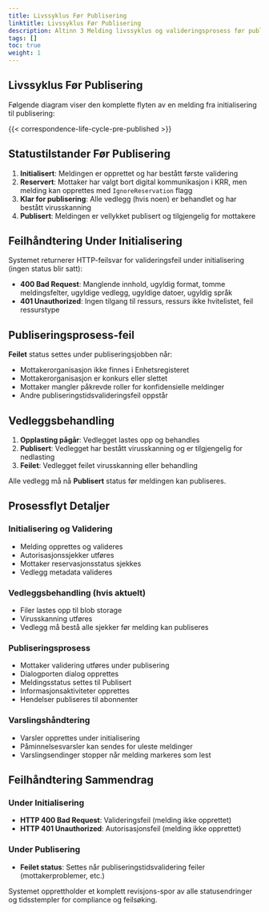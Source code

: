 ```yaml
---
title: Livssyklus Før Publisering
linktitle: Livssyklus Før Publisering
description: Altinn 3 Melding livssyklus og valideringsprosess før publisering.
tags: []
toc: true
weight: 1
---
```


## Livssyklus Før Publisering

Følgende diagram viser den komplette flyten av en melding fra initialisering til publisering:

{{< correspondence-life-cycle-pre-published >}}

## Statustilstander Før Publisering

1. **Initialisert**: Meldingen er opprettet og har bestått første validering
2. **Reservert**: Mottaker har valgt bort digital kommunikasjon i KRR, men melding kan opprettes med `IgnoreReservation` flagg
3. **Klar for publisering**: Alle vedlegg (hvis noen) er behandlet og har bestått virusskanning
4. **Publisert**: Meldingen er vellykket publisert og tilgjengelig for mottakere

## Feilhåndtering Under Initialisering

Systemet returnerer HTTP-feilsvar for valideringsfeil under initialisering (ingen status blir satt):
- **400 Bad Request**: Manglende innhold, ugyldig format, tomme meldingsfelter, ugyldige vedlegg, ugyldige datoer, ugyldig språk
- **401 Unauthorized**: Ingen tilgang til ressurs, ressurs ikke hvitelistet, feil ressurstype

## Publiseringsprosess-feil

**Feilet** status settes under publiseringsjobben når:
- Mottakerorganisasjon ikke finnes i Enhetsregisteret
- Mottakerorganisasjon er konkurs eller slettet
- Mottaker mangler påkrevde roller for konfidensielle meldinger
- Andre publiseringstidsvalideringsfeil oppstår

## Vedleggsbehandling

1. **Opplasting pågår**: Vedlegget lastes opp og behandles
2. **Publisert**: Vedlegget har bestått virusskanning og er tilgjengelig for nedlasting
3. **Feilet**: Vedlegget feilet virusskanning eller behandling

Alle vedlegg må nå **Publisert** status før meldingen kan publiseres.

## Prosessflyt Detaljer

### Initialisering og Validering
- Melding opprettes og valideres
- Autorisasjonssjekker utføres
- Mottaker reservasjonsstatus sjekkes
- Vedlegg metadata valideres

### Vedleggsbehandling (hvis aktuelt)
- Filer lastes opp til blob storage
- Virusskanning utføres
- Vedlegg må bestå alle sjekker før melding kan publiseres

### Publiseringsprosess
- Mottaker validering utføres under publisering
- Dialogporten dialog opprettes
- Meldingsstatus settes til Publisert
- Informasjonsaktiviteter opprettes
- Hendelser publiseres til abonnenter

### Varslingshåndtering
- Varsler opprettes under initialisering
- Påminnelsesvarsler kan sendes for uleste meldinger
- Varslingsendinger stopper når melding markeres som lest

## Feilhåndtering Sammendrag

### Under Initialisering
- **HTTP 400 Bad Request**: Valideringsfeil (melding ikke opprettet)
- **HTTP 401 Unauthorized**: Autorisasjonsfeil (melding ikke opprettet)

### Under Publisering
- **Feilet status**: Settes når publiseringstidsvalidering feiler (mottakerproblemer, etc.)

Systemet opprettholder et komplett revisjons-spor av alle statusendringer og tidsstempler for compliance og feilsøking. 